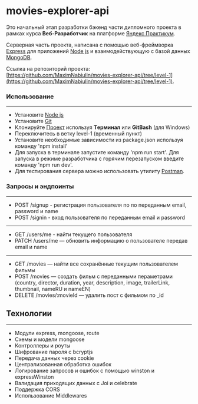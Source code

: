 # movies-explorer-api

Это начальный этап разработки бэкенд части дипломного проекта в рамках курса **Веб-Разработчик** на платформе [Яндекс Практикум](https://practicum.yandex.ru/).

Серверная часть проекта, написана с помощью веб-фреймворка [Express](https://expressjs.com/ru/) для приложений [Node js](https://nodejs.org/en/) и взаимодействующую с базой данных [MongoDB](https://www.mongodb.com/).

Ссылка на репозиторий проекта: [https://github.com/MaximNabiulin/movies-explorer-api/tree/level-1](https://github.com/MaximNabiulin/movies-explorer-api/tree/level-1).

### Использование
------
* Установите [Node js](https://nodejs.org/en/)
* Установите [Git](https://git-scm.com/download/)
* Клонируйте [Проект](https://github.com/MaximNabiulin/movies-explorer-api) используя **Tерминал** или **GitBash** (для Windows)
* Переключитесь в ветку level-1 (временный пункт)
* Установите необходимые зависимости из package.json используя команду 'npm install'
* Для запуска в терминале запустите команду 'npm run start'. Для запуска в режиме разработчика с горячим перезапуском введите команду 'npm run dev'.
* Для тестирования сервера можно использовать утилиту [Postman](https://www.postman.com/api-platform/api-testing/).

### Запросы и эндпоинты
------
* POST /signup - регистрация пользователя по по переданным email, password и name
* POST /signin - вход пользователя по переданным email и password
------
* GET /users/me - найти текущего пользователя
* PATCH /users/me — обновить информацию о пользователе передав email и name
------
* GET /movies — найти все сохранённые текущим пользователем фильмы
* POST /movies — создать фильм с переданными пераметрами (country, director, duration, year, description, image, trailerLink, thumbnail, nameRU и nameEN)
* DELETE /movies/:movieId — удалить пост с фильмом по _id

## Технологии
------
* Модули express, mongoose, route
* Схемы и модели mongoose
* Контроллеры и роуты
* Шифрование пароля с bcryptjs
* Передача данных через cookie
* Централизованная обработка ошибок
* Логирование запросов и ошибок с помощью winston и expressWinston
* Валидация приходящих данных с Joi и celebrate
* Поддержка CORS
* Использование Middlewares


